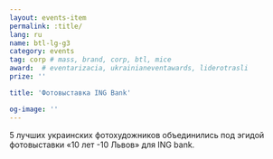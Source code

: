 ```yaml
---
layout: events-item
permalink: :title/
lang: ru
name: btl-lg-g3
category: events
tag: corp # mass, brand, corp, btl, mice
award:  # eventarizacia, ukrainianeventawards, liderotrasli
prize: ''

title: 'Фотовыставка ING Bank'

og-image: ''
---
```


5 лучших украинских  фотохудожников объединились под эгидой фотовыставки «10 лет -10 Львов» для ING bank.
